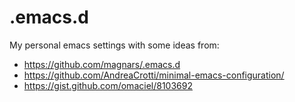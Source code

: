 .emacs.d
========

My personal emacs settings with some ideas from:

* https://github.com/magnars/.emacs.d
* https://github.com/AndreaCrotti/minimal-emacs-configuration/
* https://gist.github.com/omaciel/8103692
